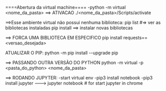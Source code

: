 ====Abertura da virtual machine====
-python -m virtual <nome_da_pasta>
==> ATIVACAO
./<nome_da_pasta>/Scripts/activate

==>Esse ambiente virtual não possui nenhuma biblioteca:
pip list #=> ver as bibliotecas instaladas
pip install ==> instalar novas bibliotecas

==> FORCA UMA BIBLIOTECA EM ESPECIFICO
pip install requests==<versao_desejada>

ATUALIZAR O PIP:
python -m pip install --upgrade pip



==> PASSANDO OUTRA VERSÃO DO PYTHON
python -m virtual -p <pasta_do_python> <nome_da_pasta>




==> RODANDO JUPYTER:
-start virtual env 
-pip3 install notebook
-pip3 install jupyter
---> jupyter notebook # for start jupyter in chrome 

